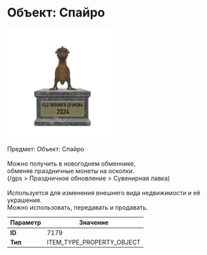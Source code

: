 # Объект: Спайро

![Item Image](../img/7179.webp?raw=true)

Предмет: Объект: Спайро<br><br>Можно получить в новогоднем обменнике,<br>обменяв праздничные монеты на осколки.<br>(/gps > Праздничное обновление > Сувенирная лавка)<br><br>Используется для изменения внешнего вида недвижимости и её украшения.<br>Можно использовать, передавать и продавать.


| Параметр | Значение |
|----------|----------|
| **ID** | 7179 |
| **Тип** | ITEM_TYPE_PROPERTY_OBJECT |

